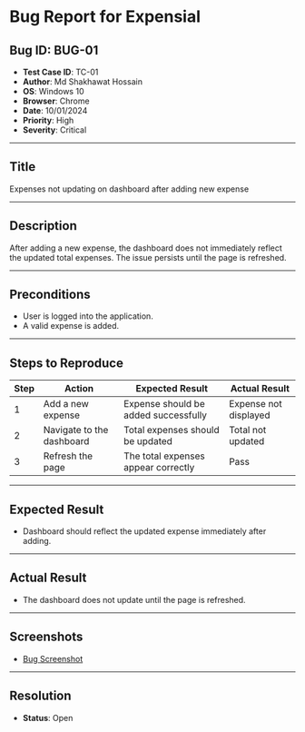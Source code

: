 # Bug Report for Expensial

## Bug ID: BUG-01
- **Test Case ID**: TC-01
- **Author**: Md Shakhawat Hossain
- **OS**: Windows 10
- **Browser**: Chrome
- **Date**: 10/01/2024
- **Priority**: High
- **Severity**: Critical

---

## Title
Expenses not updating on dashboard after adding new expense

---

## Description
After adding a new expense, the dashboard does not immediately reflect the updated total expenses. The issue persists until the page is refreshed.

---

## Preconditions
- User is logged into the application.
- A valid expense is added.

---

## Steps to Reproduce
| Step | Action                                     | Expected Result                        | Actual Result                |
|------|--------------------------------------------|----------------------------------------|------------------------------|
| 1    | Add a new expense                         | Expense should be added successfully   | Expense not displayed        |
| 2    | Navigate to the dashboard                 | Total expenses should be updated       | Total not updated            |
| 3    | Refresh the page                          | The total expenses appear correctly    | Pass                         |

---

## Expected Result
- Dashboard should reflect the updated expense immediately after adding.

---

## Actual Result
- The dashboard does not update until the page is refreshed.

---

## Screenshots
- [Bug Screenshot](https://link-to-screenshot)

---

## Resolution
- **Status**: Open

